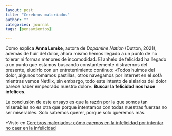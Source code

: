 ```yaml
---
layout: post
title: "Cerebros malcriados"
author: ""
categories: journal
tags: [pensamientos]

---
```


Como explica **Anna Lemke**, autora de *Dopamine Nation* (Dutton, 2021), además de huir del dolor, ahora mismo hemos llegado a un punto de no tolerar ni formas menores de incomodidad. El anhelo de felicidad ha llegado a un punto que estamos buscando constantemente distraernos del presente, eludirlo con un entretenimiento continuo: «Todos huimos del dolor, algunos tomamos pastillas, otros navegamos por internet en el sofá mientras vemos Netflix, sin embargo, todo este intento de aislarlos del dolor parece haber empeorado nuestro dolor». **Buscar la felicidad nos hace infelices**. 

La conclusión de este ensayo es que la razón por la que somos tan miserables no es otra que porque intentamos con todas nuestras fuerzas no ser miserables. Solo sabemos querer, porque solo queremos más. 

*Visto en [Cerebros malcriados: cómo caemos en la infelicidad por intentar no caer en la infelicidad](https://www.jotdown.es/2022/04/cerebros-malcriados-infelicidad/)

